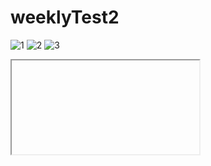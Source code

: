 # weeklyTest2
![1](https://github.com/trishaDas13/weeklyTest2/assets/126088849/1b701402-2e86-4f08-92fc-c0d622a0a874)
![2](https://github.com/trishaDas13/weeklyTest2/assets/126088849/ee9ca59c-5eac-43dc-8f05-5b5928f4ea54)
![3](https://github.com/trishaDas13/weeklyTest2/assets/126088849/368bb026-a389-44ef-9b9e-27b4ee82bce3)

<iframe> is an HTML element used to embed external content (e.g., webpages, maps) within a webpage, displaying it as a separate window. It allows interactive display of content from another source.

Attributes of iframe:= 

width: Sets the width of the iframe element in pixels or as a percentage of the parent container's width.

height: Specifies the height of the iframe element in pixels or as a percentage of the parent container's height.

frameborder: Controls whether the iframe should have a border (1) or no border (0) around it.

name: Provides a unique name to the iframe element, allowing it to be targeted as a target frame for links or form submissions.

![4](https://github.com/trishaDas13/weeklyTest2/assets/126088849/51c1701f-2e45-4c0b-9fd9-5513a7a2ec64)

Tags:
(p) tag: Defines a paragraph element in HTML, used to group and format blocks of text.

(a) tag: Represents an anchor (hyperlink) that links to another webpage or resource.

(img) tag: Embeds an image into the HTML document, displaying graphics on the web page.

Attributes: 

target attribute: Specifies where to open the linked URL, like "_blank" for a new tab or window. Here by this attribute I linked rightpanel and left panel of the page.

height attribute: Sets the height of an image, in pixels or percentage.

width attribute: Specifies the width of an image, in pixels or percentage.

src attribute: Defines the source URL of an image, specifying the content to be displayed.

